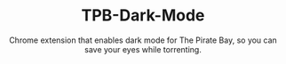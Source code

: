 <h1 align="center">TPB-Dark-Mode</h1>
<p align="center">Chrome extension that enables dark mode for The Pirate Bay, so you can save your eyes while torrenting.</p>
